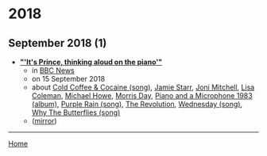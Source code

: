 # 2018

## September 2018 (1)

 - [**"'It's Prince, thinking aloud on the piano'"**](https://www.bbc.com/news/entertainment-arts-45510532)
    - in [BBC News](../../../publications/a-e/bbc-news/index.md)
    - on 15 September 2018
    - about [Cold Coffee & Cocaine (song)](../../../topics/song/cold-coffee-cocaine/index.md), [Jamie Starr](../../../topics/jamie-starr/index.md), [Joni Mitchell](../../../topics/joni-mitchell/index.md), [Lisa Coleman](../../../topics/lisa-coleman/index.md), [Michael Howe](../../../topics/michael-howe/index.md), [Morris Day](../../../topics/morris-day/index.md), [Piano and a Microphone 1983 (album)](../../../topics/album/piano-and-a-microphone-1983/index.md), [Purple Rain (song)](../../../topics/song/purple-rain/index.md), [The Revolution](../../../topics/the-revolution/index.md), [Wednesday (song)](../../../topics/song/wednesday/index.md), [Why The Butterflies (song)](../../../topics/song/why-the-butterflies/index.md)
    - ([mirror](https://web.archive.org/web/*/https://www.bbc.com/news/entertainment-arts-45510532))

----

[Home](../index.md)
